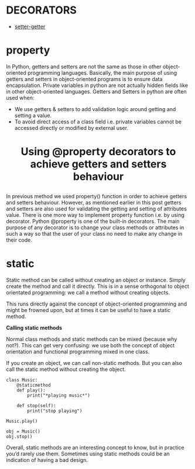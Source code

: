 DECORATORS
===============
- [setter-getter](https://github.com/stupns/HOME/tree/master/OOP/Getter-and-Setter "getter and setter")

# **property**

In Python, getters and setters are not the same as those in other object-oriented programming languages.
Basically, the main purpose of using getters and setters in object-oriented programs is to ensure data encapsulation.
Private variables in python are not actually hidden fields like in other object-oriented languages. Getters and Setters
in python are often used when:

- We use getters & setters to add validation logic around getting and setting a value.
- To avoid direct access of a class field i.e. private variables cannot be accessed directly or modified by external user.

# <p align=center>Using @property decorators to achieve getters and setters behaviour</p>

In previous method we used property() function in order to achieve getters and setters behaviour.
However, as mentioned earlier in this post getters and setters are also used for validating the getting and setting of
attributes value. There is one more way to implement property function i.e. by using decorator. Python @property is one
of the built-in decorators. The main purpose of any decorator is to change your class methods or attributes in such a 
way so that the user of your class no need to make any change in their code.

# **static**

Static method can be called without creating an object or instance. Simply create the method and call it directly.
This is in a sense orthogonal to object orientated programming: we call a method without creating objects.

This runs directly against the concept of object-oriented programming and might be frowned upon, but at times it can be
useful to have a static method.

**Calling static methods**

Normal class methods and static methods can be mixed (because why not?).
This can get very confusing: we use both the concept of object orientation and functional programming mixed in one class.

If you create an object, we can call non-static methods. But you can also call the static method without creating the object.

```
class Music:
    @staticmethod
    def play():
        print("*playing music*")

    def stop(self):
        print("stop playing")

Music.play()

obj = Music()
obj.stop()
```

Overall, static methods are an interesting concept to know, but in practice you’d rarely use them.
Sometimes using static methods could be an indication of having a bad design.